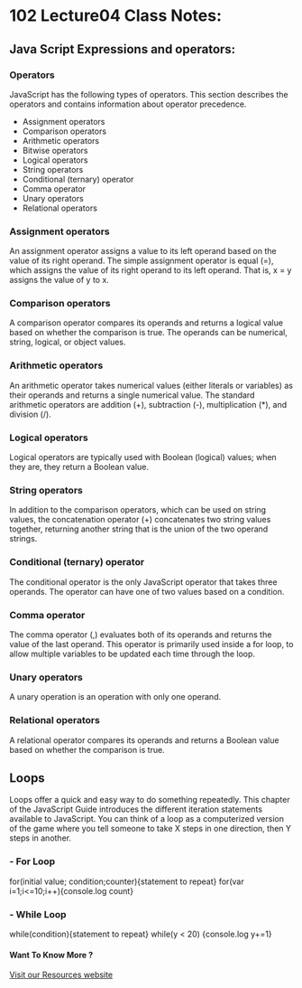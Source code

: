 # 102 Lecture04 Class Notes:

## Java Script Expressions and operators: 

### Operators

JavaScript has the following types of operators. This section describes the operators and contains information about operator precedence.


* Assignment operators
* Comparison operators
* Arithmetic operators
* Bitwise operators
* Logical operators
* String operators
* Conditional (ternary) operator
* Comma operator
* Unary operators
* Relational operators


### Assignment operators
An assignment operator assigns a value to its left operand based on the value of its right operand. The simple assignment operator is equal (=), which assigns the value of its right operand to its left operand. That is, x = y assigns the value of y to x.


### Comparison operators
A comparison operator compares its operands and returns a logical value based on whether the comparison is true. The operands can be numerical, string, logical, or object values.


### Arithmetic operators
An arithmetic operator takes numerical values (either literals or variables) as their operands and returns a single numerical value. The standard arithmetic operators are addition (+), subtraction (-), multiplication (*), and division (/). 


### Logical operators
Logical operators are typically used with Boolean (logical) values; when they are, they return a Boolean value.


### String operators
In addition to the comparison operators, which can be used on string values, the concatenation operator (+) concatenates two string values together, returning another string that is the union of the two operand strings.

### Conditional (ternary) operator
The conditional operator is the only JavaScript operator that takes three operands. The operator can have one of two values based on a condition.


### Comma operator
The comma operator (,) evaluates both of its operands and returns the value of the last operand. This operator is primarily used inside a for loop, to allow multiple variables to be updated each time through the loop.

### Unary operators
A unary operation is an operation with only one operand.

### Relational operators
A relational operator compares its operands and returns a Boolean value based on whether the comparison is true.

## Loops 

Loops offer a quick and easy way to do something repeatedly. This chapter of the JavaScript Guide introduces the different iteration statements available to JavaScript.
You can think of a loop as a computerized version of the game where you tell someone to take X steps in one direction, then Y steps in another.

### - For Loop
for(initial value; condition;counter){statement to repeat}
for(var i=1;i<=10;i++){console.log count}
### - While Loop

while(condition){statement to repeat}
while(y < 20) {console.log y+=1}

#### Want To Know More ? 
[Visit our Resources website](https://developer.mozilla.org/en-US/docs/Web/JavaScript/Guide/Expressions_and_Operators)